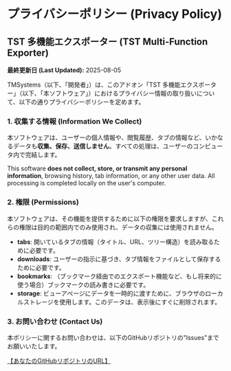 # プライバシーポリシー (Privacy Policy)

## TST 多機能エクスポーター (TST Multi-Function Exporter)

**最終更新日 (Last Updated):** 2025-08-05

TMSystems（以下、「開発者」）は、このアドオン「TST 多機能エクスポーター」（以下、「本ソフトウェア」）におけるプライバシー情報の取り扱いについて、以下の通りプライバシーポリシーを定めます。

### 1. 収集する情報 (Information We Collect)

本ソフトウェアは、ユーザーの個人情報や、閲覧履歴、タブの情報など、いかなるデータも**収集、保存、送信しません**。すべての処理は、ユーザーのコンピュータ内で完結します。

This software **does not collect, store, or transmit any personal information**, browsing history, tab information, or any other user data. All processing is completed locally on the user's computer.

### 2. 権限 (Permissions)

本ソフトウェアは、その機能を提供するために以下の権限を要求しますが、これらの権限は目的の範囲内でのみ使用され、データの収集には使用されません。

-   **tabs**: 開いているタブの情報（タイトル、URL、ツリー構造）を読み取るために必要です。
-   **downloads**: ユーザーの指示に基づき、タブ情報をファイルとして保存するために必要です。
-   **bookmarks**: （ブックマーク経由でのエクスポート機能など、もし将来的に使う場合）ブックマークの読み書きに必要です。
-   **storage**: ビューアページにデータを一時的に渡すために、ブラウザのローカルストレージを使用します。このデータは、表示後にすぐに削除されます。

### 3. お問い合わせ (Contact Us)

本ポリシーに関するお問い合わせは、以下のGitHubリポジトリの"Issues"までお願いいたします。

[【あなたのGitHubリポジトリのURL】](【あなたのGitHubリポジトリのURL】)
